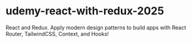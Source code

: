 # udemy-react-with-redux-2025
React and Redux. Apply modern design patterns to build apps with React Router, TailwindCSS, Context, and Hooks!
